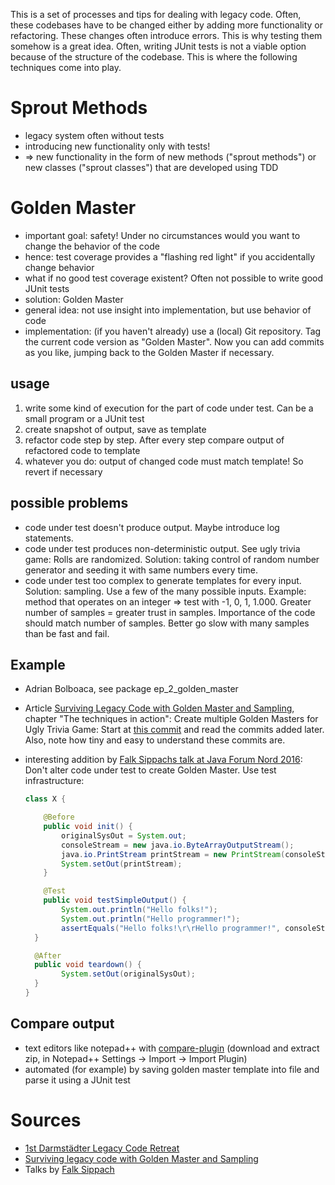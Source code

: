 This is a set of processes and tips for dealing with legacy code. Often, these codebases have to be changed either by adding more functionality or refactoring. These changes often introduce errors. This is why testing them somehow is a great idea. Often, writing JUnit tests is not a viable option because of the structure of the codebase. This is where the following techniques come into play.

# Sprout Methods
- legacy system often without tests
- introducing new functionality only with tests!
- => new functionality in the form of new methods ("sprout methods") or new classes ("sprout classes") that are developed using TDD

# Golden Master

- important goal: safety! Under no circumstances would you want to change the behavior of the code
- hence: test coverage provides a "flashing red light" if you accidentally change behavior
 - what if no good test coverage existent? Often not possible to write good JUnit tests
 - solution: Golden Master
 - general idea: not use insight into implementation, but use behavior of code
 - implementation: (if you haven't already) use a (local) Git repository. Tag the current code version as "Golden Master". Now you can add commits as you like, jumping back to the Golden Master if necessary. 
 
## usage
 1. write some kind of execution for the part of code under test. Can be a small program or a JUnit test
 2. create snapshot of output, save as template
 3. refactor code step by step. After every step compare output of refactored code to template 
 4. whatever you do: output of changed code must match template! So revert if necessary

## possible problems
- code under test doesn't produce output. Maybe introduce log statements.
- code under test produces non-deterministic output. See ugly trivia game: Rolls are randomized. Solution: taking control of random number generator and seeding it with same numbers every time.    
- code under test too complex to generate templates for every input. Solution: sampling. Use a few of the many possible inputs. Example: method that operates on an integer => test with -1, 0, 1, 1.000. Greater number of samples = greater trust in samples. Importance of the code should match number of samples. Better go slow with many samples than be fast and fail. 

## Example
- Adrian Bolboaca, see package ep_2_golden_master
- Article [Surviving Legacy Code with Golden Master and Sampling](http://blog.thecodewhisperer.com/permalink/surviving-legacy-code-with-golden-master-and-sampling/), chapter "The techniques in action": Create multiple Golden Masters for Ugly Trivia Game: Start at [this commit](https://github.com/jbrains/SurvivingLegacyCode-solutions/tree/110dc1308c05a7c43a1d991c66f7dae7633e921a) and read the commits added later. Also, note how tiny and easy to understand these commits are.
- interesting addition by [Falk Sippachs talk at Java Forum Nord 2016](http://www.oio.de/m/konf/vortraege/JavaForumNord2016-TestDrivenLegacyCodeRefactoring-FalkSippach.pdf): Don't alter code under test to create Golden Master. Use test infrastructure:
 
    ```java
    class X {
    
        @Before
        public void init() {
            originalSysOut = System.out;
            consoleStream = new java.io.ByteArrayOutputStream();
            java.io.PrintStream printStream = new PrintStream(consoleStream);
            System.setOut(printStream);
        }
  
        @Test
        public void testSimpleOutput() {
            System.out.println("Hello folks!");
            System.out.println("Hello programmer!");
            assertEquals("Hello folks!\r\rHello programmer!", consoleStream.toString());
      }
  
      @After
      public void teardown() {
            System.setOut(originalSysOut);  
      }
    }
    ```

## Compare output
- text editors like notepad++ with [compare-plugin](https://sourceforge.net/projects/npp-compare/) (download and extract zip, in Notepad++ Settings -> Import -> Import Plugin)
- automated (for example) by saving golden master template into file and parse it using a JUnit test

# Sources
- [1st Darmstädter Legacy Code Retreat](http://letsdeveloper.com/2015/03/1st-darmstadter-legacy-code-retreat/)
- [Surviving legacy code with Golden Master and Sampling](http://blog.thecodewhisperer.com/permalink/surviving-legacy-code-with-golden-master-and-sampling/)
- Talks by [Falk Sippach](http://blog.oio.de/author/sippsack/)
